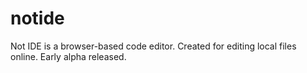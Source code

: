 # notide
Not IDE is a browser-based code editor.
Created for editing local files online.
Early alpha released.